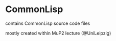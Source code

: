 # CommonLisp

contains CommonLisp source code files

mostly created within MuP2 lecture (@UniLeipzig)

